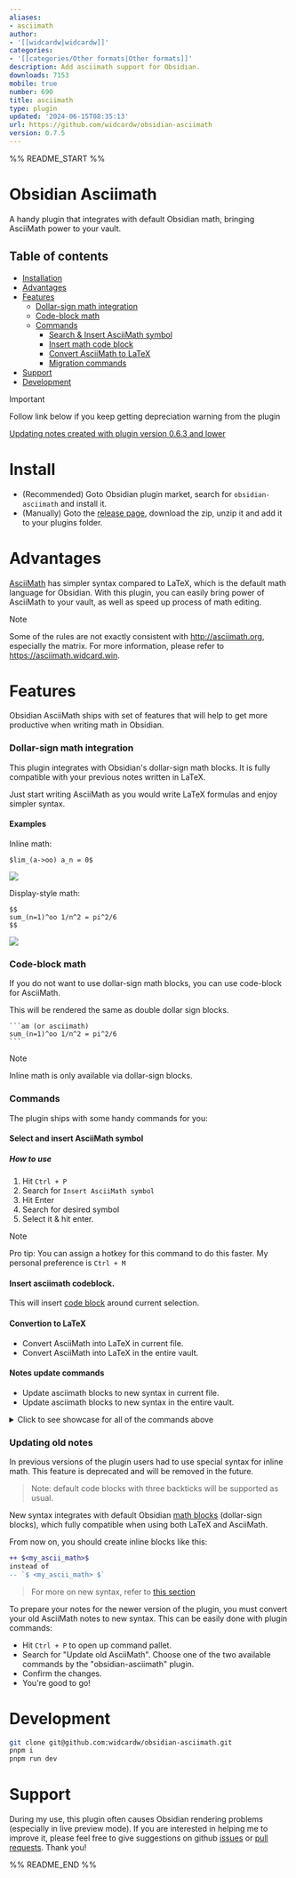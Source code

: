 ```yaml
---
aliases:
- asciimath
author:
- '[[widcardw|widcardw]]'
categories:
- '[[categories/Other formats|Other formats]]'
description: Add asciimath support for Obsidian.
downloads: 7153
mobile: true
number: 690
title: asciimath
type: plugin
updated: '2024-06-15T08:35:13'
url: https://github.com/widcardw/obsidian-asciimath
version: 0.7.5
---
```


%% README_START %%

# Obsidian Asciimath
A handy plugin that integrates with default Obsidian math, bringing AsciiMath power to your vault.

## Table of contents
- [Installation](#install)
- [Advantages](#advantages)
- [Features](#features)
    - [Dollar-sign math integration](#dollar-sign-math-integration)
    - [Code-block math](#code-block-math)
    - [Commands](#commands)
        - [Search & Insert AsciiMath symbol](#select-and-insert-asciimath-symbol)
        - [Insert math code block](#insert-asciimath-codeblock)
        - [Convert AsciiMath to LaTeX](#convertion-to-latex)
        - [Migration commands](#migration-commands)
- [Support](#support)
- [Development](#development)

> [!IMPORTANT]
> Follow link below if you keep getting depreciation warning from the plugin

[Updating notes created with plugin version 0.6.3 and lower](#updating-old-notes)

# Install

- (Recommended) Goto Obsidian plugin market, search for `obsidian-asciimath` and install it.
- (Manually) Goto the [release page](https://github.com/widcardw/obsidian-asciimath/releases), download the zip, unzip it and add it to your plugins folder.

# Advantages
[AsciiMath](http://asciimath.org) has simpler syntax compared to LaTeX, which is the default math language for Obsidian. With this plugin, you can easily bring power of AsciiMath to your vault, as well as speed up process of math editing.

> [!NOTE]
> Some of the rules are not exactly consistent with http://asciimath.org, especially the matrix. For more information, please refer to https://asciimath.widcard.win.


# Features
Obsidian AsciiMath ships with set of features that will help to get more productive when writing math in Obsidian.

### Dollar-sign math integration
This plugin integrates with Obsidian's dollar-sign math blocks. It is fully compatible with your previous notes written in LaTeX.

Just start writing AsciiMath as you would write LaTeX formulas and enjoy simpler syntax.

#### Examples
Inline math: 
```text
$lim_(a->oo) a_n = 0$
```
![](https://raw.githubusercontent.com/widcardw/obsidian-asciimath/HEAD/screenshots/inline.png)

Display-style math:
~~~text
$$
sum_(n=1)^oo 1/n^2 = pi^2/6
$$
~~~

![](https://raw.githubusercontent.com/widcardw/obsidian-asciimath/HEAD/screenshots/codeblock.png)

### Code-block math
If you do not want to use dollar-sign math blocks, you can use code-block for AsciiMath.

This will be rendered the same as double dollar sign blocks.
~~~text
```am (or asciimath)
sum_(n=1)^oo 1/n^2 = pi^2/6
```
~~~
> [!NOTE]
> Inline math is only available via dollar-sign blocks.

### Commands
The plugin ships with some handy commands for you:

#### Select and insert AsciiMath symbol
##### How to use
1. Hit `Ctrl + P`
2. Search for `Insert AsciiMath symbol`
3. Hit Enter
4. Search for desired symbol
5. Select it & hit enter.

> [!Note]
> Pro tip: You can assign a hotkey for this command to do this faster. My personal preference is `Ctrl + M`

#### Insert asciimath codeblock.
This will insert [code block](#code-block-math) around current selection.

#### Convertion to LaTeX
- Convert AsciiMath into LaTeX in current file.
- Convert AsciiMath into LaTeX in the entire vault.

#### Notes update commands
- Update asciimath blocks to new syntax in current file.
- Update asciimath blocks to new syntax in the entire vault.

<details>
<summary>Click to see showcase for all of the commands above</summary>

![](https://raw.githubusercontent.com/widcardw/obsidian-asciimath/HEAD/screenshots/out.gif)
</details>

### Updating old notes

In previous versions of the plugin users had to use special syntax for inline math. This feature is deprecated and will be removed in the future.
> Note: default code blocks with three backticks will be supported as usual.

New syntax integrates with default Obsidian [math blocks](https://help.obsidian.md/Editing+and+formatting/Advanced+formatting+syntax#Math) (dollar-sign blocks), which fully compatible when using both LaTeX and AsciiMath.

From now on, you should create inline blocks like this:
```diff
++ $<my_ascii_math>$
instead of
-- `$ <my_ascii_math> $`
```
> For more on new syntax, refer to [this section](#dollar-sign-math-integration)

To prepare your notes for the newer version of the plugin, you must convert your old AsciiMath notes to new syntax. This can be easily done with plugin commands:
- Hit `Ctrl + P` to open up command pallet.
- Search for "Update old AsciiMath". Choose one of the two available commands by the "obsidian-asciimath" plugin.
- Confirm the changes.
- You're good to go!


# Development

```sh
git clone git@github.com:widcardw/obsidian-asciimath.git
pnpm i
pnpm run dev
```

# Support

During my use, this plugin often causes Obsidian rendering problems (especially in live preview mode). If you are interested in helping me to improve it, please feel free to give suggestions on github [issues](https://github.com/widcardw/obsidian-asciimath/issues) or [pull requests](https://github.com/widcardw/obsidian-asciimath/pulls). Thank you!


%% README_END %%
